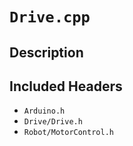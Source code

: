# `Drive.cpp`
## Description

## Included Headers
- `Arduino.h`
- `Drive/Drive.h`
- `Robot/MotorControl.h`
